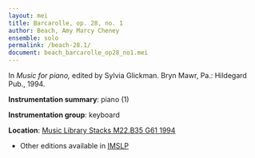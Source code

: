 ```yaml
---
layout: mei
title: Barcarolle, op. 28, no. 1
author: Beach, Amy Marcy Cheney 
ensemble: solo
permalink: /beach-28.1/
document: beach_barcarolle_op28_no1.mei
---
```


In *Music for piano,* edited by Sylvia Glickman. Bryn Mawr, Pa.: Hildegard Pub., 1994.

**Instrumentation summary**: piano (1) 

**Instrumentation group**: keyboard

**Location**: <a href="https://tufts-primo.hosted.exlibrisgroup.com/permalink/f/bnf7qa/01TUN_ALMA21108441970003851" target="_blank">Music Library Stacks M22.B35 G61 1994</a>
- Other editions available in <a href="https://imslp.org/wiki/3_Morceaux_caract%C3%A9ristiques%2C_Op.28_(Beach%2C_Amy_Marcy)" target="_blank">IMSLP</a>
